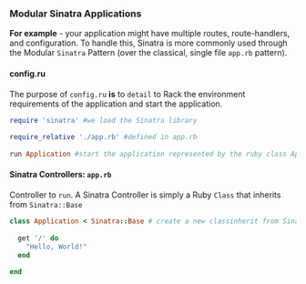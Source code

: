 ### Modular Sinatra Applications

**For example** - your application might have multiple routes, route-handlers, and configuration. To handle this, Sinatra is more commonly used through the Modular `Sinatra` Pattern (over the classical, single file `app.rb` pattern).

#### config.ru

The purpose of `config.ru` **is** to `detail` to Rack the environment requirements of the application and start the application.

```ruby
require 'sinatra' #we load the Sinatra library
 
require_relative './app.rb' #defined in app.rb
 
run Application #start the application represented by the ruby class Application, which is defined in app.rb.
```

#### Sinatra Controllers: `app.rb`

Controller to `run`. A Sinatra Controller is simply a Ruby `Class` that inherits from `Sinatra::Base`

```ruby
class Application < Sinatra::Base # create a new classinherit from Sinatra::Base
 
  get '/' do
    "Hello, World!"
  end
 
end
```

